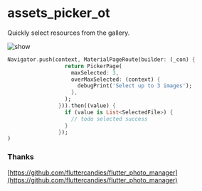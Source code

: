 # assets_picker_ot

Quickly select resources from the gallery.

![show](https://xia-weiyang.github.io/gif/assets_picker_ot.gif)


``` dart
Navigator.push(context, MaterialPageRoute(builder: (_con) {
                  return PickerPage(
                    maxSelected: 3,
                    overMaxSelected: (context) {
                      debugPrint('Select up to 3 images');
                    },
                  );
                })).then((value) {
                  if (value is List<SelectedFile>) {
                    // todo selected success
                  }
                });
)
```

### Thanks
[https://github.com/fluttercandies/flutter_photo_manager](https://github.com/fluttercandies/flutter_photo_manager)
